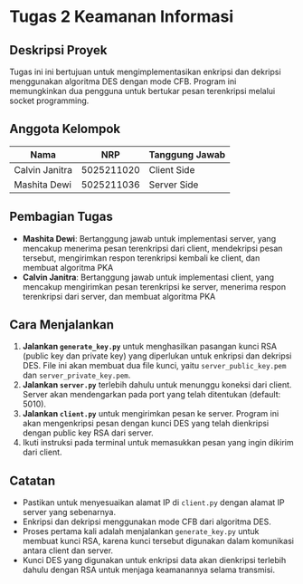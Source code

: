 # Tugas 2 Keamanan Informasi

## Deskripsi Proyek
Tugas ini ini bertujuan untuk mengimplementasikan enkripsi dan dekripsi menggunakan algoritma DES dengan mode CFB. Program ini memungkinkan dua pengguna untuk bertukar pesan terenkripsi melalui socket programming.

## Anggota Kelompok

| Nama                | NRP          | Tanggung Jawab   |
|---------------------|--------------|------------------|
| Calvin Janitra      | 5025211020   | Client Side      |
| Mashita Dewi        | 5025211036   | Server Side      |

## Pembagian Tugas
- **Mashita Dewi**: Bertanggung jawab untuk implementasi server, yang mencakup menerima pesan terenkripsi dari client, mendekripsi pesan tersebut, mengirimkan respon terenkripsi kembali ke client, dan membuat algoritma PKA
- **Calvin Janitra**: Bertanggung jawab untuk implementasi client, yang mencakup mengirimkan pesan terenkripsi ke server, menerima respon terenkripsi dari server, dan membuat algoritma PKA

## Cara Menjalankan
1. **Jalankan `generate_key.py`** untuk menghasilkan pasangan kunci RSA (public key dan private key) yang diperlukan untuk enkripsi dan dekripsi DES. File ini akan membuat dua file kunci, yaitu `server_public_key.pem` dan `server_private_key.pem`.
2. **Jalankan `server.py`** terlebih dahulu untuk menunggu koneksi dari client. Server akan mendengarkan pada port yang telah ditentukan (default: 5010).
3. **Jalankan `client.py`** untuk mengirimkan pesan ke server. Program ini akan mengenkripsi pesan dengan kunci DES yang telah dienkripsi dengan public key RSA dari server.
4. Ikuti instruksi pada terminal untuk memasukkan pesan yang ingin dikirim dari client.

## Catatan
- Pastikan untuk menyesuaikan alamat IP di `client.py` dengan alamat IP server yang sebenarnya.
- Enkripsi dan dekripsi menggunakan mode CFB dari algoritma DES.
- Proses pertama kali adalah menjalankan `generate_key.py` untuk membuat kunci RSA, karena kunci tersebut digunakan dalam komunikasi antara client dan server.
- Kunci DES yang digunakan untuk enkripsi data akan dienkripsi terlebih dahulu dengan RSA untuk menjaga keamanannya selama transmisi.
